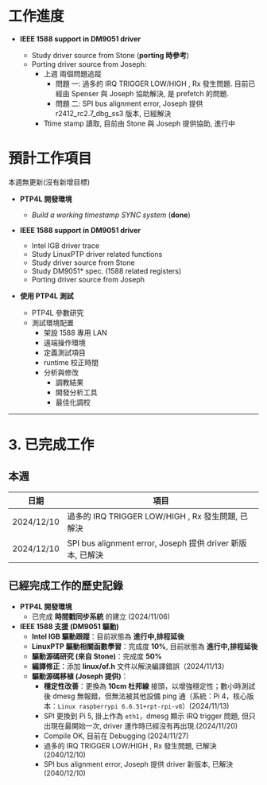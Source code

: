 # 工作進度

- **IEEE 1588 support in DM9051 driver**

    - Study driver source from Stone (**porting 時參考**)
    - Porting driver source from Joseph:
	    - 上週 兩個問題追蹤
	        - 問題 一: 過多的 IRQ TRIGGER LOW/HIGH , Rx 發生問題. 目前已經由 Spenser 與 Joseph 協助解決, 是 prefetch 的問題.
	        - 問題 二: SPI bus alignment error, Joseph 提供  r2412_rc2.7_dbg_ss3 版本, 已經解決
		- Ttime stamp 讀取, 目前由 Stone 與 Joseph 提供協助,  進行中
	

# 預計工作項目

本週無更新(沒有新增目標)

- **PTP4L 開發環境**
    - _Build a working timestamp SYNC system_ (**done**)

- **IEEE 1588 support in DM9051 driver**
    - Intel IGB driver trace
    - Study LinuxPTP driver related functions
    - Study driver source from Stone
    - Study DM9051* spec. (1588 related registers)
    - Porting driver source from Joseph 
    
- **使用 PTP4L 測試**
    - PTP4L 參數研究
    - 測試環境配置
        - 架設 1588 專用 LAN
        - 遠端操作環境
        - 定義測試項目
        - runtime 校正時間
        - 分析與修改
            - 調教結果
            - 開發分析工具
            - 最佳化調校
---

# 3. 已完成工作
## 本週

| 日期         | 項目                                                 |
| ---------- | -------------------------------------------------- |
| 2024/12/10 | 過多的 IRQ TRIGGER LOW/HIGH , Rx 發生問題, 已解決            |
| 2024/12/10 | SPI bus alignment error, Joseph 提供 driver 新版本, 已解決 |

## 已經完成工作的歷史記錄

- **PTP4L 開發環境**
    - 已完成 **時間戳同步系統** 的建立 (2024/11/06)
- **IEEE 1588 支援 (DM9051 驅動)**
    - **Intel IGB 驅動跟蹤**：目前狀態為 **進行中,排程延後**
    - **LinuxPTP 驅動相關函數學習**：完成度 **10%**, 目前狀態為 **進行中,排程延後**
    - **驅動源碼研究 (來自 Stone)**：完成度 **50%**
    - **編譯修正**：添加 **linux/of.h** 文件以解決編譯錯誤（2024/11/13）
    - **驅動源碼移植 (Joseph 提供)**：
        - **穩定性改善**：更換為 **10cm 杜邦線** 接頭，以增強穩定性；數小時測試後 dmesg 無報錯，但無法被其他設備 ping 通（系統：Pi 4，核心版本：`Linux raspberrypi 6.6.51+rpt-rpi-v8`）(2024/11/13)
        - SPI 更換到 Pi 5, 掛上作為 `eth1`，dmesg 顯示 IRQ trigger 問題, 但只出現在最開始一次, driver 運作時已經沒有再出現.(2024/11/20)
        - Compile OK, 目前在 Debugging (2024/11/27)
        - 過多的 IRQ TRIGGER LOW/HIGH , Rx 發生問題, 已解決 (2040/12/10)
        - SPI bus alignment error, Joseph 提供 driver 新版本, 已解決 (2040/12/10)
        






